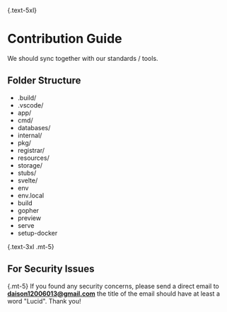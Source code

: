 {.text-5xl}
# Contribution Guide

We should sync together with our standards / tools.

## Folder Structure

- .build/
- .vscode/
- app/
- cmd/
- databases/
- internal/
- pkg/
- registrar/
- resources/
- storage/
- stubs/
- svelte/
- env
- env.local
- build
- gopher
- preview
- serve
- setup-docker

{.text-3xl .mt-5}
## For Security Issues

{.mt-5}
If you found any security concerns, please send a direct email to **daison12006013@gmail.com** the title of the email should have at least a word "Lucid". Thank you!
